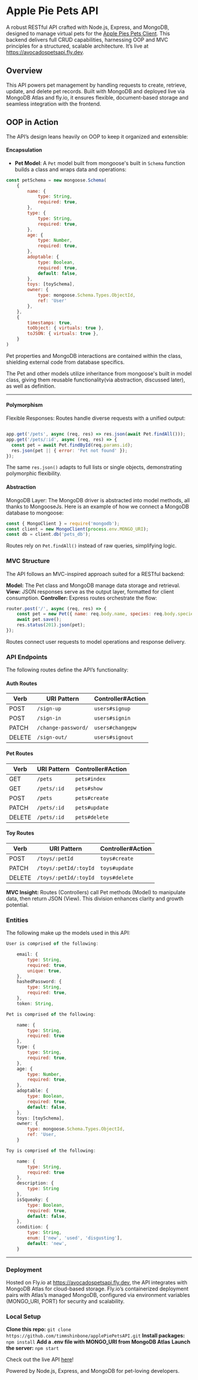 # Apple Pie Pets API

A robust RESTful API crafted with Node.js, Express, and MongoDB, designed to manage virtual pets for the [Apple Pies Pets Client](https://github.com/timmshinbone/applePiesPetsClient). This backend delivers full CRUD capabilities, harnessing OOP and MVC principles for a structured, scalable architecture. It’s live at <a href="https://avocadospetsapi.fly.dev/" target="_blank">https://avocadospetsapi.fly.dev</a>.

## Overview
This API powers pet management by handling requests to create, retrieve, update, and delete pet records. Built with MongoDB and deployed live via MongoDB Atlas and fly.io, it ensures flexible, document-based storage and seamless integration with the frontend.

## OOP in Action
The API’s design leans heavily on OOP to keep it organized and extensible:

#### Encapsulation
- **Pet Model**: A `Pet` model built from mongoose's built in `Schema` function builds a class and wraps data and operations:
```javascript
const petSchema = new mongoose.Schema(
	{
		name: {
			type: String,
			required: true,
		},
		type: {
			type: String,
			required: true,
		},
		age: {
			type: Number,
			required: true,
		},
		adoptable: {
			type: Boolean,
			required: true,
			default: false,
		},
        toys: [toySchema],
		owner: {
			type: mongoose.Schema.Types.ObjectId,
			ref: 'User'
		},
	},
	{
		timestamps: true,
        toObject: { virtuals: true },
        toJSON: { virtuals: true },
	}
)
```
Pet properties and MongoDB interactions are contained within the class, shielding external code from database specifics.

The Pet and other models utilize inheritance from mongoose's built in model class, giving them reusable functionality(via abstraction, discussed later), as well as definition.

---

#### Polymorphism
Flexible Responses: Routes handle diverse requests with a unified output:
```javascript

app.get('/pets', async (req, res) => res.json(await Pet.findAll()));
app.get('/pets/:id', async (req, res) => {
  const pet = await Pet.findById(req.params.id);
  res.json(pet || { error: 'Pet not found' });
});
```
The same `res.json()` adapts to full lists or single objects, demonstrating polymorphic flexibility.

#### Abstraction
MongoDB Layer: The MongoDB driver is abstracted into model methods, all thanks to MongooseJs. Here is an example of how we connect a MongoDB database to mongoose:
```javascript
const { MongoClient } = require('mongodb');
const client = new MongoClient(process.env.MONGO_URI);
const db = client.db('pets_db');
```
Routes rely on `Pet.findAll()` instead of raw queries, simplifying logic.

### MVC Structure
The API follows an MVC-inspired approach suited for a RESTful backend:

**Model:** The Pet class and MongoDB manage data storage and retrieval.
**View:** JSON responses serve as the output layer, formatted for client consumption.
**Controller:** Express routes orchestrate the flow:
```javascript
router.post('/', async (req, res) => {
    const pet = new Pet({ name: req.body.name, species: req.body.species });
    await pet.save();
    res.status(201).json(pet);
});
```
Routes connect user requests to model operations and response delivery.

### API Endpoints
The following routes define the API’s functionality:

#### Auth Routes

| Verb   | URI Pattern            | Controller#Action |
|--------|------------------------|-------------------|
| POST   | `/sign-up`             | `users#signup`    |
| POST   | `/sign-in`             | `users#signin`    |
| PATCH  | `/change-password/` | `users#changepw`  |
| DELETE | `/sign-out/`        | `users#signout`   |

#### Pet Routes

| Verb   | URI Pattern            | Controller#Action |
|--------|------------------------|-------------------|
| GET   | `/pets`             | `pets#index`    |
| GET   | `/pets/:id`             | `pets#show`    |
| POST   | `/pets`             | `pets#create`    |
| PATCH  | `/pets/:id` | `pets#update`  |
| DELETE | `/pets/:id`        | `pets#delete`   |

#### Toy Routes

| Verb   | URI Pattern            | Controller#Action |
|--------|------------------------|-------------------|
| POST   | `/toys/:petId`         | `toys#create`    |
| PATCH  | `/toys/:petId/:toyId`  | `toys#update`  |
| DELETE | `/toys/:petId/:toyId`  | `toys#delete`   |


**MVC Insight:** Routes (Controllers) call Pet methods (Model) to manipulate data, then return JSON (View). This division enhances clarity and growth potential.

### Entities

The following make up the models used in this API:

```js
User is comprised of the following:

    email: {
        type: String,
        required: true,
        unique: true,
    },
    hashedPassword: {
        type: String,
        required: true,
    },
    token: String,
```

```js
Pet is comprised of the following:

    name: {
        type: String,
        required: true
    },
    type: {
        type: String,
        required: true,
    },
    age: {
        type: Number,
        required: true,
    },
    adoptable: {
        type: Boolean,
        required: true,
        default: false,
    },
    toys: [toySchema],
    owner: {
        type: mongoose.Schema.Types.ObjectId,
        ref: 'User,
    }
```

```js
Toy is comprised of the following:

    name: {
        type: String,
        required: true
    },
    description: {
        type: String
    },
    isSqueaky: {
        type: Boolean,
        required: true,
        default: false,
    },
    condition: {
        type: String,
        enum: ['new', 'used', 'disgusting'],
        default: 'new',
    }
```
---

### Deployment
Hosted on Fly.io at <a href="https://avocadospetsapi.fly.dev/" target="_blank">https://avocadospetsapi.fly.dev</a>, the API integrates with MongoDB Atlas for cloud-based storage. Fly.io’s containerized deployment pairs with Atlas’s managed MongoDB, configured via environment variables (MONGO_URI, PORT) for security and scalability.

### Local Setup
**Clone this repo:** `git clone https://github.com/timmshinbone/applePiePetsAPI.git`
**Install packages:** `npm install`
**Add a .env file with MONGO_URI from MongoDB Atlas**
**Launch the server:** `npm start`

Check out the live API <a href="https://avocadospetsapi.fly.dev/" target="_blank">here</a>!

Powered by Node.js, Express, and MongoDB for pet-loving developers.